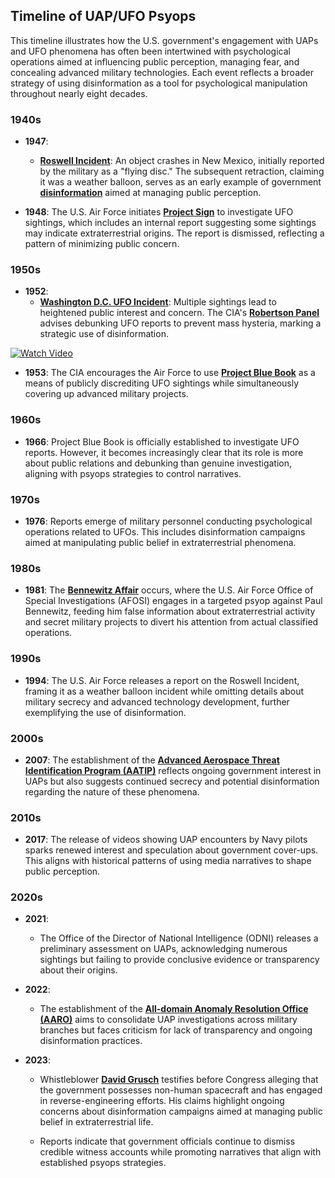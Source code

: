## **Timeline of UAP/UFO Psyops**
This timeline illustrates how the U.S. government's engagement with UAPs and UFO phenomena has often been intertwined with psychological operations aimed at influencing public perception, managing fear, and concealing advanced military technologies. Each event reflects a broader strategy of using disinformation as a tool for psychological manipulation throughout nearly eight decades.

### **1940s**
- **1947**: 
  - **[Roswell Incident](/literary_products/joes_notes/ROSWELL.md)**: An object crashes in New Mexico, initially reported by the military as a "flying disc." The subsequent retraction, claiming it was a weather balloon, serves as an early example of government **[disinformation](/literary_products/joes_notes/DISINFORMATION.md)** aimed at managing public perception.
  
- **1948**: The U.S. Air Force initiates **[Project Sign](/literary_products/joes_notes/PROJECT_SIGN.md)** to investigate UFO sightings, which includes an internal report suggesting some sightings may indicate extraterrestrial origins. The report is dismissed, reflecting a pattern of minimizing public concern.

### **1950s**
- **1952**: 
  - **[Washington D.C. UFO Incident](/literary_products/joes_notes/WASHINGTON_UFO_INCIDENT.md)**: Multiple sightings lead to heightened public interest and concern. The CIA's **[Robertson Panel](/literary_products/joes_notes/ROBERTSON_PANEL.md)** advises debunking UFO reports to prevent mass hysteria, marking a strategic use of disinformation.

[![Watch Video](https://img.youtube.com/vi/ZWWY8bqXeag/maxresdefault.jpg)](https://www.youtube.com/watch?v=ZWWY8bqXeag)

  
- **1953**: The CIA encourages the Air Force to use **[Project Blue Book](/literary_products/joes_notes/PROJECT_BLUE_BOOK.md)** as a means of publicly discrediting UFO sightings while simultaneously covering up advanced military projects.

### **1960s**
- **1966**: Project Blue Book is officially established to investigate UFO reports. However, it becomes increasingly clear that its role is more about public relations and debunking than genuine investigation, aligning with psyops strategies to control narratives.

### **1970s**
- **1976**: Reports emerge of military personnel conducting psychological operations related to UFOs. This includes disinformation campaigns aimed at manipulating public belief in extraterrestrial phenomena.

### **1980s**
- **1981**: The **[Bennewitz Affair](/literary_products/joes_notes/BENNEWITZ_AFFAIR.md)** occurs, where the U.S. Air Force Office of Special Investigations (AFOSI) engages in a targeted psyop against Paul Bennewitz, feeding him false information about extraterrestrial activity and secret military projects to divert his attention from actual classified operations.

### **1990s**
- **1994**: The U.S. Air Force releases a report on the Roswell Incident, framing it as a weather balloon incident while omitting details about military secrecy and advanced technology development, further exemplifying the use of disinformation.

### **2000s**
- **2007**: The establishment of the **[Advanced Aerospace Threat Identification Program (AATIP)](/literary_products/joes_notes/AATIP.md)** reflects ongoing government interest in UAPs but also suggests continued secrecy and potential disinformation regarding the nature of these phenomena.

### **2010s**
- **2017**: The release of videos showing UAP encounters by Navy pilots sparks renewed interest and speculation about government cover-ups. This aligns with historical patterns of using media narratives to shape public perception.

### **2020s**
- **2021**:
  - The Office of the Director of National Intelligence (ODNI) releases a preliminary assessment on UAPs, acknowledging numerous sightings but failing to provide conclusive evidence or transparency about their origins.
  
- **2022**:
  - The establishment of the **[All-domain Anomaly Resolution Office (AARO)](/literary_products/joes_notes/AARO.md)** aims to consolidate UAP investigations across military branches but faces criticism for lack of transparency and ongoing disinformation practices.
  
- **2023**:
  - Whistleblower **[David Grusch](/literary_products/joes_notes/DAVID_GRUSCH.md)** testifies before Congress alleging that the government possesses non-human spacecraft and has engaged in reverse-engineering efforts. His claims highlight ongoing concerns about disinformation campaigns aimed at managing public belief in extraterrestrial life.
  
  - Reports indicate that government officials continue to dismiss credible witness accounts while promoting narratives that align with established psyops strategies.

